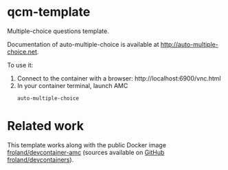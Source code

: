 # qcm-template
Multiple-choice questions template.

Documentation of auto-multiple-choice is available at http://auto-multiple-choice.net.

To use it:
1. Connect to the container with a browser: http://localhost:6900/vnc.html
2. In your container terminal, launch AMC
   ```sh
   auto-multiple-choice
   ```

# Related work

This template works along with the public Docker image [froland/devcontainer-amc](https://hub.docker.com/r/froland/devcontainer-amc) (sources available on [GitHub froland/devcontainers](https://github.com/froland/devcontainers)).

